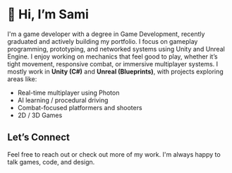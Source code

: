 # 👋 Hi, I’m Sami

I'm a game developer with a degree in Game Development, recently graduated and actively building my portfolio. I focus on gameplay programming, prototyping, and networked systems using Unity and Unreal Engine. I enjoy working on mechanics that feel good to play, whether it’s tight movement, responsive combat, or immersive multiplayer systems.
I mostly work in **Unity (C#)** and **Unreal (Blueprints)**, with projects exploring areas like:
- Real-time multiplayer using Photon
- AI learning / procedural driving
- Combat-focused platformers and shooters
- 2D / 3D Games

## Let’s Connect
Feel free to reach out or check out more of my work. I'm always happy to talk games, code, and design.
